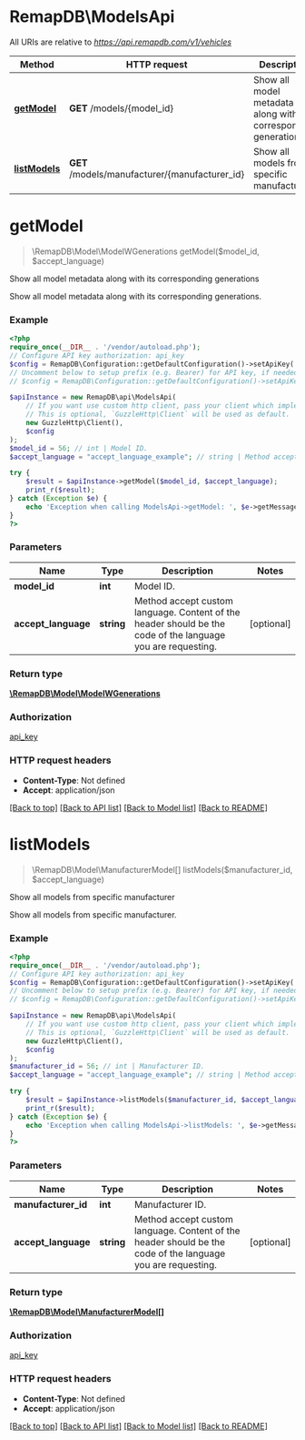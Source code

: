 # RemapDB\ModelsApi

All URIs are relative to *https://api.remapdb.com/v1/vehicles*

Method | HTTP request | Description
------------- | ------------- | -------------
[**getModel**](ModelsApi.md#getmodel) | **GET** /models/{model_id} | Show all model metadata along with its corresponding generations
[**listModels**](ModelsApi.md#listmodels) | **GET** /models/manufacturer/{manufacturer_id} | Show all models from specific manufacturer

# **getModel**
> \RemapDB\Model\ModelWGenerations getModel($model_id, $accept_language)

Show all model metadata along with its corresponding generations

Show all model metadata along with its corresponding generations.

### Example
```php
<?php
require_once(__DIR__ . '/vendor/autoload.php');
// Configure API key authorization: api_key
$config = RemapDB\Configuration::getDefaultConfiguration()->setApiKey('x-api-key', 'YOUR_API_KEY');
// Uncomment below to setup prefix (e.g. Bearer) for API key, if needed
// $config = RemapDB\Configuration::getDefaultConfiguration()->setApiKeyPrefix('x-api-key', 'Bearer');

$apiInstance = new RemapDB\api\ModelsApi(
    // If you want use custom http client, pass your client which implements `GuzzleHttp\ClientInterface`.
    // This is optional, `GuzzleHttp\Client` will be used as default.
    new GuzzleHttp\Client(),
    $config
);
$model_id = 56; // int | Model ID.
$accept_language = "accept_language_example"; // string | Method accept custom language. Content of the header should be the code of the language you are requesting.

try {
    $result = $apiInstance->getModel($model_id, $accept_language);
    print_r($result);
} catch (Exception $e) {
    echo 'Exception when calling ModelsApi->getModel: ', $e->getMessage(), PHP_EOL;
}
?>
```

### Parameters

Name | Type | Description  | Notes
------------- | ------------- | ------------- | -------------
 **model_id** | **int**| Model ID. |
 **accept_language** | **string**| Method accept custom language. Content of the header should be the code of the language you are requesting. | [optional]

### Return type

[**\RemapDB\Model\ModelWGenerations**](../Model/ModelWGenerations.md)

### Authorization

[api_key](../../README.md#api_key)

### HTTP request headers

 - **Content-Type**: Not defined
 - **Accept**: application/json

[[Back to top]](#) [[Back to API list]](../../README.md#documentation-for-api-endpoints) [[Back to Model list]](../../README.md#documentation-for-models) [[Back to README]](../../README.md)

# **listModels**
> \RemapDB\Model\ManufacturerModel[] listModels($manufacturer_id, $accept_language)

Show all models from specific manufacturer

Show all models from specific manufacturer.

### Example
```php
<?php
require_once(__DIR__ . '/vendor/autoload.php');
// Configure API key authorization: api_key
$config = RemapDB\Configuration::getDefaultConfiguration()->setApiKey('x-api-key', 'YOUR_API_KEY');
// Uncomment below to setup prefix (e.g. Bearer) for API key, if needed
// $config = RemapDB\Configuration::getDefaultConfiguration()->setApiKeyPrefix('x-api-key', 'Bearer');

$apiInstance = new RemapDB\api\ModelsApi(
    // If you want use custom http client, pass your client which implements `GuzzleHttp\ClientInterface`.
    // This is optional, `GuzzleHttp\Client` will be used as default.
    new GuzzleHttp\Client(),
    $config
);
$manufacturer_id = 56; // int | Manufacturer ID.
$accept_language = "accept_language_example"; // string | Method accept custom language. Content of the header should be the code of the language you are requesting.

try {
    $result = $apiInstance->listModels($manufacturer_id, $accept_language);
    print_r($result);
} catch (Exception $e) {
    echo 'Exception when calling ModelsApi->listModels: ', $e->getMessage(), PHP_EOL;
}
?>
```

### Parameters

Name | Type | Description  | Notes
------------- | ------------- | ------------- | -------------
 **manufacturer_id** | **int**| Manufacturer ID. |
 **accept_language** | **string**| Method accept custom language. Content of the header should be the code of the language you are requesting. | [optional]

### Return type

[**\RemapDB\Model\ManufacturerModel[]**](../Model/ManufacturerModel.md)

### Authorization

[api_key](../../README.md#api_key)

### HTTP request headers

 - **Content-Type**: Not defined
 - **Accept**: application/json

[[Back to top]](#) [[Back to API list]](../../README.md#documentation-for-api-endpoints) [[Back to Model list]](../../README.md#documentation-for-models) [[Back to README]](../../README.md)

